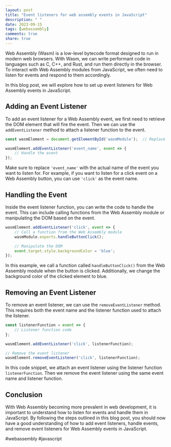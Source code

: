 ```yaml
---
layout: post
title: "Event listeners for web assembly events in JavaScript"
description: " "
date: 2023-09-15
tags: [webassembly]
comments: true
share: true
---
```


Web Assembly (Wasm) is a low-level bytecode format designed to run in modern web browsers. With Wasm, we can write performant code in languages such as C, C++, and Rust, and run them directly in the browser. To interact with Web Assembly modules from JavaScript, we often need to listen for events and respond to them accordingly.

In this blog post, we will explore how to set up event listeners for Web Assembly events in JavaScript.

## Adding an Event Listener

To add an event listener for a Web Assembly event, we first need to retrieve the DOM element that will fire the event. Then we can use the `addEventListener` method to attach a listener function to the event.

```javascript
const wasmElement = document.getElementById('wasmModule');  // Replace 'wasmModule' with the actual ID of your Wasm module element

wasmElement.addEventListener('event_name', event => {
    // Handle the event
});
```

Make sure to replace `'event_name'` with the actual name of the event you want to listen for. For example, if you want to listen for a click event on a Web Assembly button, you can use `'click'` as the event name.

## Handling the Event

Inside the event listener function, you can write the code to handle the event. This can include calling functions from the Web Assembly module or manipulating the DOM based on the event.

```javascript
wasmElement.addEventListener('click', event => {
    // Call a function from the Web Assembly module
    wasmModule.exports.handleButtonClick();

    // Manipulate the DOM
    event.target.style.backgroundColor = 'blue';
});
```

In this example, we call a function called `handleButtonClick()` from the Web Assembly module when the button is clicked. Additionally, we change the background color of the clicked element to blue.

## Removing an Event Listener

To remove an event listener, we can use the `removeEventListener` method. This requires both the event name and the listener function used to attach the listener.

```javascript
const listenerFunction = event => {
    // Listener function code
};

wasmElement.addEventListener('click', listenerFunction);

// Remove the event listener
wasmElement.removeEventListener('click', listenerFunction);
```

In this code snippet, we attach an event listener using the listener function `listenerFunction`. Then we remove the event listener using the same event name and listener function.

## Conclusion

With Web Assembly becoming more prevalent in web development, it is important to understand how to listen for events and handle them in JavaScript. By following the steps outlined in this blog post, you should now have a good understanding of how to add event listeners, handle events, and remove event listeners for Web Assembly events in JavaScript.

#webassembly #javascript